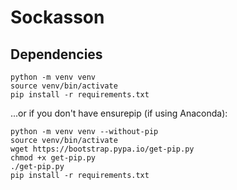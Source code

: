 Sockasson
=========

## Dependencies

```
python -m venv venv
source venv/bin/activate
pip install -r requirements.txt
```

...or if you don't have ensurepip (if using Anaconda):

```
python -m venv venv --without-pip
source venv/bin/activate
wget https://bootstrap.pypa.io/get-pip.py
chmod +x get-pip.py
./get-pip.py
pip install -r requirements.txt
```
